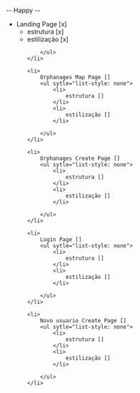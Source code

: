 -- Happy --
<ul sytle="list-style: none">
    <li>
        Landing Page [x]
        <ul sytle="list-style: none">
            <li>
                estrutura [x]
            </li>
            <li>
                estilização [x]
            </li>

        </ul>
    </li>

    <li>
        Orphanages Map Page []
        <ul sytle="list-style: none">
            <li>
                estrutura []
            </li>
            <li>
                estilização []
            </li>

        </ul>
    </li>

    <li>
        Orphanages Create Page []
        <ul sytle="list-style: none">
            <li>
                estrutura []
            </li>
            <li>
                estilização []
            </li>

        </ul>
    </li>

    <li>
        Login Page []
        <ul sytle="list-style: none">
            <li>
                estrutura []
            </li>
            <li>
                estilização []
            </li>

        </ul>
    </li>

    <li>
        Novo usuario Create Page []
        <ul sytle="list-style: none">
            <li>
                estrutura []
            </li>
            <li>
                estilização []
            </li>

        </ul>
    </li>
</ul>
